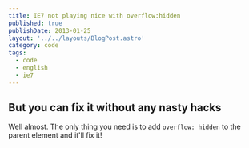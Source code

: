 ```yaml
---
title: IE7 not playing nice with overflow:hidden
published: true
publishDate: 2013-01-25
layout: '../../layouts/BlogPost.astro'
category: code
tags:
  - code
  - english
  - ie7
---
```


## But you can fix it without any nasty hacks

Well almost. The only thing you need is to add `overflow: hidden` to the parent element and it'll fix it!
